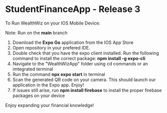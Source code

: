 # StudentFinanceApp - Release 3

To Run WealthWiz on your IOS Mobile Device:

Note: Run on the **main** branch

1) Download the **Expo Go** application from the IOS App Store
2) Open repository in your prefered IDE.
3) Double check that you have the expo client installed. Run the following command to install the correct package: **npm install -g expo-cli**
5) Navigate to the "WealthWizApp" folder using cd commands or an imtegrated terminal
6) Run the command **npx expo start** in terminal
8) Scan the generated QR code on your camera. This should launch our application in the Expo app. Enjoy!
9) If issues still arise, run **npm install firebase** to install the proper firebase packages on your device

Enjoy expanding your financial knowledge!
